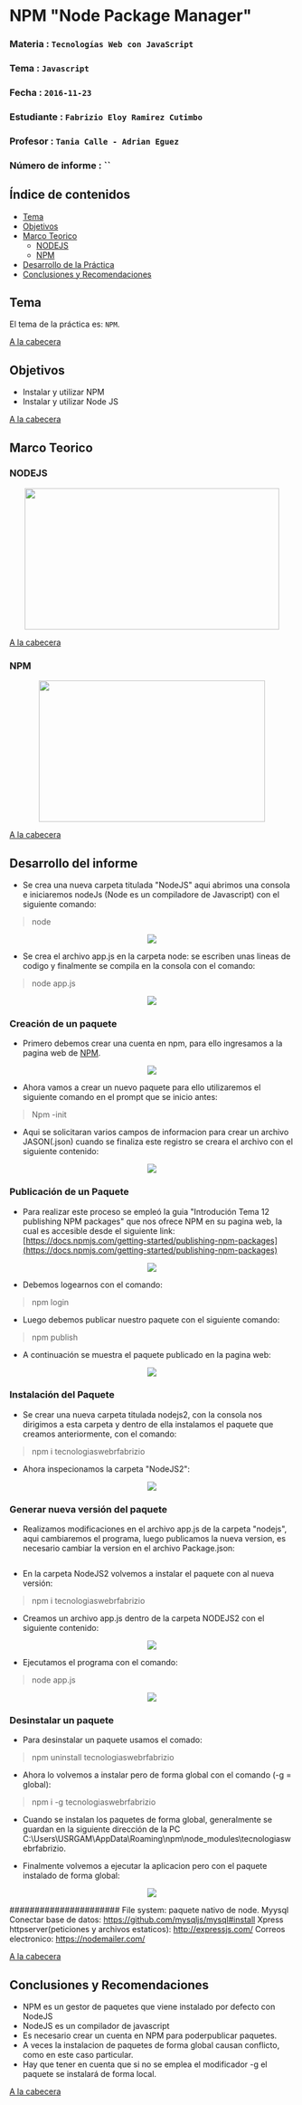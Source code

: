 # NPM "Node Package Manager"

### Materia : `Tecnologías Web con JavaScript`
### Tema : `Javascript` 
### Fecha : `2016-11-23`
### Estudiante : `Fabrizio Eloy Ramirez Cutimbo`
### Profesor : `Tania Calle - Adrian Eguez`
### Número de informe : ``

<a name="cabecera"></a>

## Índice de contenidos

- <a href="#tema">Tema</a>
- <a href="#objetivos">Objetivos</a>
- <a href="#marco-teorico">Marco Teorico</a>
    *  <a href="#nodejs">NODEJS</a>
    *  <a href="#npm">NPM</a>    
- <a href="#desarrollo">Desarrollo de la Práctica</a>    
- <a href="#conrec">Conclusiones y Recomendaciones</a> 

<a name="tema"></a>

## Tema

El tema de la práctica es: `NPM`.

<a href="#cabecera">A la cabecera</a>
<a name="objetivos"></a>
## Objetivos

- Instalar y utilizar NPM
- Instalar y utilizar Node JS

<a href="#cabecera">A la cabecera</a>
<a name="marco-teorico"></a>

## Marco Teorico

<a name="nodejs"></a>
### NODEJS

<p align="center">
<img src="http://www.miraclegroup.com/wp-content/uploads/2016/08/node-js-development-Brillmindz.jpg" width="450" height="250">
</p>

<a href="#cabecera">A la cabecera</a>
<a name="npm"></a>
### NPM



<p align="center">
<img src="http://i0.wp.com/qnimate.com/wp-content/uploads/2014/11/npm.jpg?fit=1030%2C9999" width="400" height="250">
</p>


<a href="#cabecera">A la cabecera</a>
<a name="desarrollo"></a>

## Desarrollo del informe

* Se crea una nueva carpeta titulada "NodeJS" aqui abrimos una consola e iniciaremos nodeJs (Node es un compiladore de Javascript) con el siguiente comando: 

>node
<p align="center">
<img src="https://github.com/fabriram20/tec_web_js/blob/07-nodeJS/Informe/Graficos/prompt%20node.png?raw=true">
</p>

* Se crea el archivo app.js en la carpeta node: se escriben unas lineas de codigo y finalmente se compila en la consola con el comando:

>node app.js

<p align="center">
<img src="https://github.com/fabriram20/tec_web_js/blob/07-nodeJS/Informe/Graficos/app.js%20v1.png?raw=true">
</p>

### Creación de un paquete

* Primero debemos crear una cuenta en npm, para ello ingresamos a la pagina web de [NPM](https://www.npmjs.com/signup).

<p align="center">
<img src="https://github.com/fabriram20/tec_web_js/blob/07-nodeJS/Informe/Graficos/Registro%20npm.png?raw=true">
</p>

* Ahora vamos a crear un nuevo paquete para ello utilizaremos el siguiente comando en el prompt que se inicio antes:

>Npm -init

* Aqui se solicitaran varios campos de informacion para crear un archivo JASON(.json) cuando se finaliza este registro se creara el archivo con el siguiente contenido:

<p align="center">
<img src="https://github.com/fabriram20/tec_web_js/blob/07-nodeJS/Informe/Graficos/package%20json%201.png?raw=true">
</p>

### Publicación de un Paquete

* Para realizar este proceso se empleó la guia "Introdución Tema 12 publishing NPM packages" que nos ofrece NPM en su pagina web, la cual es accesible desde el siguiente link: [https://docs.npmjs.com/getting-started/publishing-npm-packages](https://docs.npmjs.com/getting-started/publishing-npm-packages)

<p align="center">
<img src="https://github.com/fabriram20/tec_web_js/blob/07-nodeJS/Informe/Graficos/Guia%20Tema%2012.png?raw=true">
</p>

* Debemos logearnos con el comando:
> npm login
  
* Luego debemos publicar nuestro paquete con el siguiente comando: 
 > npm publish
 
* A continuación se muestra el paquete publicado en la pagina web:

<p align="center">
<img src="https://github.com/fabriram20/tec_web_js/blob/07-nodeJS/Informe/Graficos/Paquete%20publicado%20en%20NPM.png?raw=true">
</p>
 
### Instalación del Paquete

* Se crear una nueva carpeta titulada nodejs2, con la consola nos dirigimos a esta carpeta y dentro de ella instalamos el paquete que creamos anteriormente, con el comando:
 > npm i tecnologiaswebrfabrizio
 
* Ahora inspecionamos la carpeta "NodeJS2":

<p align="center">
<img src="https://github.com/fabriram20/tec_web_js/blob/07-nodeJS/Informe/Graficos/CarpetaNodeJS2.png?raw=true">
</p>

### Generar nueva versión del paquete

* Realizamos modificaciones en el archivo app.js de la carpeta "nodejs", aqui cambiaremos el programa, luego publicamos la nueva version, es necesario cambiar la version en el archivo Package.json:

<p align="center">
<img src="">
</p> 
 
* En la carpeta NodeJS2 volvemos a instalar el paquete con al nueva versión:
> npm i tecnologiaswebrfabrizio

* Creamos un archivo app.js dentro de la carpeta NODEJS2 con  el siguiente contenido:

<p align="center">
<img src="https://github.com/fabriram20/tec_web_js/blob/07-nodeJS/Informe/Graficos/Aplicacion%20Principal.png?raw=true">
</p> 

* Ejecutamos el programa con el comando:
> node app.js

<p align="center">
<img src="https://github.com/fabriram20/tec_web_js/blob/07-nodeJS/Informe/Graficos/Ejecucion%20Programa.png?raw=true">
</p> 

### Desinstalar un paquete
 
* Para desinstalar un paquete usamos el comado:
> npm uninstall tecnologiaswebrfabrizio
 
* Ahora lo volvemos a instalar pero de forma global con el comando (-g = global):
> npm i -g tecnologiaswebrfabrizio
 
* Cuando se instalan los paquetes de forma global, generalmente se guardan en la siguiente dirección de la PC C:\Users\USRGAM\AppData\Roaming\npm\node_modules\tecnologiaswebrfabrizio.
 
* Finalmente volvemos a ejecutar la aplicacion pero con el paquete instalado de forma global: 
 
<p align="center">
<img src="https://github.com/fabriram20/tec_web_js/blob/07-nodeJS/Informe/Graficos/Ejecucion%20Programa.png?raw=true">
</p> 

######################
File system: paquete nativo de node.
Myysql Conectar base de datos: https://github.com/mysqljs/mysql#install
Xpress httpserver(peticiones y archivos estaticos): http://expressjs.com/
Correos electronico: https://nodemailer.com/


<a href="#cabecera">A la cabecera</a>
<a name="conclusiones"></a>
## Conclusiones y Recomendaciones

- NPM es un gestor de paquetes que viene instalado por defecto con NodeJS
- NodeJS es un compilador de javascript
- Es necesario crear un cuenta en NPM para poderpublicar paquetes.
- A veces la instalacion de paquetes de forma global causan conflicto, como en este caso particular.
- Hay que tener en cuenta que si no se emplea el modificador -g el paquete se instalará de forma local.


<a href="#cabecera">A la cabecera</a>
